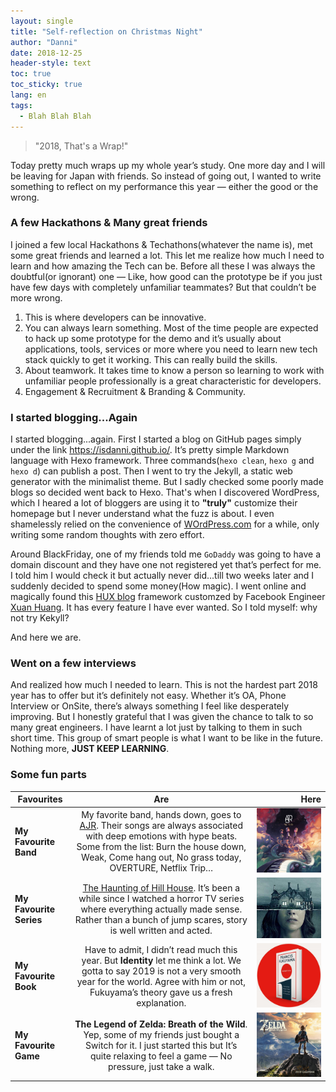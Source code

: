```yaml
---
layout: single
title: "Self-reflection on Christmas Night"
author: "Danni"
date: 2018-12-25
header-style: text
toc: true
toc_sticky: true
lang: en
tags:
  - Blah Blah Blah
---
```


>  "2018, That's a Wrap!"

Today pretty much wraps up my whole year’s study. One more day and I will be leaving for Japan with friends. So instead of going out, I wanted to write something to reflect on my performance this year — either the good or the wrong.

### A few Hackathons & Many great friends

I joined a few local Hackathons & Techathons(whatever the name is), met some great friends and learned a lot. This let me realize how much I need to learn and how amazing the Tech can be. Before all these I was always the doubtful(or ignorant) one — Like, how good can the prototype be if you just have few days with completely unfamiliar teammates? But that couldn’t be more wrong.

1. This is where developers can be innovative.
2. You can always learn something. Most of the time people are expected to hack up some prototype for the demo and it’s usually about applications, tools, services or more where you need to learn new tech stack quickly to get it working. This can really build the skills.
3. About teamwork. It takes time to know a person so learning to work with unfamiliar people professionally is a great characteristic for developers.
4. Engagement & Recruitment & Branding & Community.

### I started blogging...Again

I started blogging...again. First I started a blog on GitHub pages simply under the link https://isdanni.github.io/. It’s pretty simple Markdown language with Hexo framework. Three commands(`hexo clean`, `hexo g` and `hexo d`) can publish a post. Then I went to try the Jekyll, a static web generator with the minimalist theme. But I sadly checked some poorly made blogs so decided went back to Hexo. That's when I discovered WordPress, which I heared a lot of bloggers are using it to **"truly"** customize their homepage but I never understand what the fuzz is about. I even shamelessly relied on the convenience of [WOrdPress.com](https://wordpress.com.) for a while, only writing some random thoughts with zero effort. 

Around BlackFriday, one of my friends told me `GoDaddy` was going to have a domain discount and they have one not registered yet that’s perfect for me. I told him I would check it but actually never did...till two weeks later and I suddenly decided to spend some money(How magic). I went online and magically found this [HUX blog](https://github.com/huxpro/huxpro.github.io/) framework customzed by Facebook Engineer [Xuan Huang](https://github.com/Huxpro). It has every feature I have ever wanted. So I told myself: why not try Kekyll?

And here we are.

### Went on a few interviews

And realized how much I needed to learn. This is not the hardest part 2018 year has to offer but it’s definitely not easy. Whether it’s OA, Phone Interview or OnSite, there’s always something I feel like desperately improving. But I honestly grateful that I was given the chance to talk to so many great engineers. I have learnt a lot just by talking to them in such short time. This group of smart people is what I want to be like in the future. Nothing more, **JUST KEEP LEARNING**.



### Some fun parts



| Favourites       | Are       | Here  |
| ------------- |:-------------:| -----:|
| **My Favourite Band** | My favorite band, hands down, goes to [AJR](https://www.youtube.com/channel/UCQ5w3fSomzziZfO7neK7eAg). Their songs are always associated with deep emotions with hype beats. Some from the list: Burn the house down, Weak, Come hang out, No grass today, OVERTURE, Netflix Trip… | ![AJR](/assets/images/post/ajr.jpg) |
| **My Favourite Series** | [The Haunting of Hill House](https://www.netflix.com/title/80189221). It’s been a while since I watched a horror TV series where everything actually made sense. Rather than a bunch of jump scares, story is well written and acted.  | ![Hill House](/assets/images/post/hillhouse.jpg) |
| **My Favourite Book** | Have to admit, I didn’t read much this year. But **Identity** let me think a lot. We gotta to say 2019 is not a very smooth year for the world. Agree with him or not, Fukuyama’s theory gave us a fresh explanation. | ![Book](/assets/images/post/book.jpg)|
| **My Favourite Game** | **The Legend of Zelda: Breath of the Wild**. Yep, some of my friends just bought a Switch for it. I just started this but It’s quite relaxing to feel a game — No pressure, just take a walk.  | ![Zelda](/assets/images/post/zelta.jpg) |